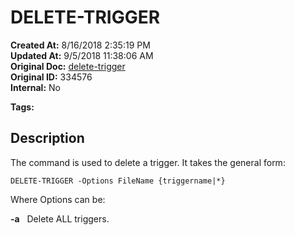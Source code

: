 # DELETE-TRIGGER

**Created At:** 8/16/2018 2:35:19 PM  
**Updated At:** 9/5/2018 11:38:06 AM  
**Original Doc:** [delete-trigger](https://docs.jbase.com/48168-triggers/delete-trigger)  
**Original ID:** 334576  
**Internal:** No  

**Tags:**
<badge text='triggers in jbc' vertical='middle' />

## Description 

The command is used to delete a trigger. It takes the general form:

```
DELETE-TRIGGER -Options FileName {triggername|*}
```

Where Options can be:

**-a**   Delete ALL triggers.
